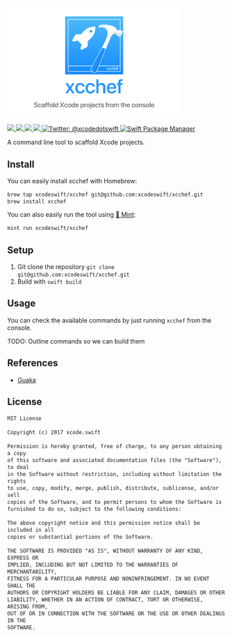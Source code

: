 <img src="Assets/header.png" width="400"/><br/>

<a href="https://github.com/xcodeswift/xcchef/releases">
  <img src="https://img.shields.io/github/release/xcodeswift/xcode.svg"/>
</a>
<a href="https://travis-ci.org/xcodeswift/xcchef">
  <img src="https://img.shields.io/travis/xcodeswift/xcchef/master.svg?style=flat"/>
</a>
<a href="https://github.com/xcodeswift/xcchef/blob/master/LICENSE">
  <img src="https://img.shields.io/github/license/mashape/apistatus.svg"/>
</a>
<a href="http://xcodeswift.herokuapp.com/">
  <img src="https://xcodeswift.herokuapp.com/badge.svg">
</a>
<a href="https://twitter.com/xcodedotswift">
  <img src="https://img.shields.io/badge/contact-@xcodedotswift-blue.svg?style=flat" alt="Twitter: @xcodedotswift" />
</a>
<a href="https://swift.org/package-manager">
  <img src="https://img.shields.io/badge/spm-compatible-brightgreen.svg?style=flat" alt="Swift Package Manager"/>
</a>

A command line tool to scaffold Xcode projects.

## Install

You can easily install xcchef with Homebrew:

```
brew tap xcodeswift/xcchef git@github.com:xcodeswift/xcchef.git
brew install xcchef
```

You can also easily run the tool using [🌱 Mint](https://github.com/yonaskolb/mint):

```bash
mint run xcodeswift/xcchef
```

## Setup

1. Git clone the repository `git clone git@github.com:xcodeswift/xcchef.git`
2. Build with `swift build`

## Usage

You can check the available commands by just running `xcchef` from the console.

TODO: Outline commands so we can build them

## References

- [Guaka](https://github.com/nsomar/Guaka)

## License

```
MIT License

Copyright (c) 2017 xcode.swift

Permission is hereby granted, free of charge, to any person obtaining a copy
of this software and associated documentation files (the "Software"), to deal
in the Software without restriction, including without limitation the rights
to use, copy, modify, merge, publish, distribute, sublicense, and/or sell
copies of the Software, and to permit persons to whom the Software is
furnished to do so, subject to the following conditions:

The above copyright notice and this permission notice shall be included in all
copies or substantial portions of the Software.

THE SOFTWARE IS PROVIDED "AS IS", WITHOUT WARRANTY OF ANY KIND, EXPRESS OR
IMPLIED, INCLUDING BUT NOT LIMITED TO THE WARRANTIES OF MERCHANTABILITY,
FITNESS FOR A PARTICULAR PURPOSE AND NONINFRINGEMENT. IN NO EVENT SHALL THE
AUTHORS OR COPYRIGHT HOLDERS BE LIABLE FOR ANY CLAIM, DAMAGES OR OTHER
LIABILITY, WHETHER IN AN ACTION OF CONTRACT, TORT OR OTHERWISE, ARISING FROM,
OUT OF OR IN CONNECTION WITH THE SOFTWARE OR THE USE OR OTHER DEALINGS IN THE
SOFTWARE.
```

